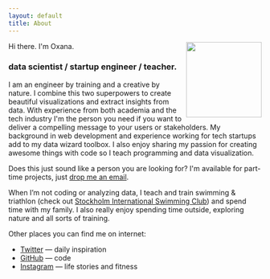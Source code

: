 ```yaml
---
layout: default
title: About
---
```


<img src="profile.jpg" class="profile-picture" width="150" align="right">

Hi there. I'm Oxana.

### data scientist / startup engineer / teacher.

I am an engineer by training and a creative by nature. I combine this two superpowers to create beautiful 
visualizations and extract insights from data. With experience from both academia and the tech industry I'm the person you need if you want to deliver a compelling message to your users or stakeholders. My background in web development and experience working for tech startups add to my data wizard toolbox. I also enjoy sharing my passion for creating awesome things with code so I teach programming and data visualization. 

Does this just sound like a person you are looking for? I'm available for part-time projects, 
just [drop me an email](mailto:oxananu@gmail.com).

When I’m not coding or analyzing data, I teach and train swimming & triathlon
(check out [Stockholm International Swimming Club](http://stockholmswimmingclub.se)) 
and spend time with my family. I also really enjoy spending time outside, exploring nature and all sorts of training. 

Other places you can find me on internet:

- [Twitter](http://twitter.com/Merenlin) — daily inspiration
- [GitHub](https://github.com/oxananu) — code 
- [Instagram](http://instagram.com/oxana.nu/) — life stories and fitness

